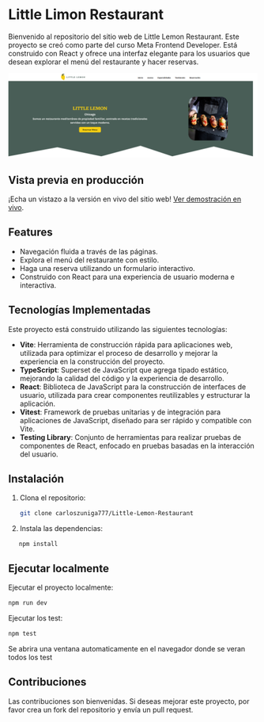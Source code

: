 <!--
 
   Configuracion de Vitest Y Testing Library para realizar pruebas unitarias:
 
  1. Instalar Vitest: 
    
      npm install -D vitest
  

  2. En el package.json agregar:
   {
    "scripts": {
      "test": "vitest"
    }
   }


   3. crear un archivo prueba Random.Test.ts (Puede ser cualquier nombre) y colocar:

      import { describe, it, expect } from 'vitest';

      describe('basic arithmetic checks', () => {
        it('1 + 1 equals 2', () => {
          expect(1 + 1).toBe(2);
        });

        it('2 * 2 equals 4', () => {
          expect(2 * 2).toBe(4);
        });
      });

    
    3.1 Ejecutar: npm run test

     Si todo es correcto, su prueba debería pasar. No debería ver ningún error en su terminal, y todo debería estar en verde 😀.


   
   4. instalar Testing Library y jsdom:

      npm install --save-dev @testing-library/react @testing-library/dom @types/react @types/react-dom 
                @testing-library/jest-dom @testing-library/user-event jsdom    




    5. En mi caso no realice la configuracion en vite.config.ts debido a un error en Typescript y algunas dependencias,
       mi solucion fue crear un archivo en la raiz vitest.confing.ts copiar el siguiente codigo:

       /vitest.confing.ts:

       import { defineConfig, mergeConfig } from 'vitest/config'
       import viteConfig from './vite.config.ts'

      export default mergeConfig(viteConfig, defineConfig({
        test: {
          globals: true,
          environment: 'jsdom',
          setupFiles: './src/vitest.setup.ts',
        },
      }))
    



     6. Crear un archivo en el directorio src/vite.setup.ts y agregar el siguiente codigo:

        src/vitest.setup.ts:

        import { expect, afterEach } from 'vitest';
        import { cleanup } from '@testing-library/react';
        import * as matchers from '@testing-library/jest-dom/matchers';

        expect.extend(matchers);

        afterEach(() => {
          cleanup();
        });



    7. También necesitamos agregar el siguiente código a nuestro archivo tsconfig.app.json, lo que nos permite usar las funciones globales de Vitest como describe, it y expect sin necesidad de importarlas explícitamente. 

       tsconfig.app.json:

       {
          "compilerOptions": {
            "types": ["vitest/globals", "@testing-library/jest-dom"]
          }
        }




      8. Probando nuestros componente en react.

      8.1 Creando un componente random para realizar las pruebas:

      src/Components/RandomTest/RandomTest.tsx:

        const Random = () => {
          return <div>Random Component</div>;
        };
        export default Random; 




       8.2 Creando el archivo para realizar las pruebas unitaria del componente:

       src/Components/RandomTest/Random.test.tsx:  

        import { describe, it, expect } from 'vitest'
        import { render, screen } from '@testing-library/react'
        import RandomTest from './RandomTest'

        describe('Random Component', () => {
          it('renders correctly', () => {
            render(<RandomTest/>)
            screen.debug() // Logs the DclearOM structure
            const element = screen.getByText('Random Component')
            expect(element).toBeInTheDocument()
          })
        })


       8.3 Ejecutar npm run test 


       9. (Opcional) Instalar la version vites ui para visualizar todos los test

        npm i -D @vitest/ui

       9.1. Modificar el package.json y agregar el flag --ui: 
              
               vitest --ui

      Asi:

        package.json:

        "scripts": {
          "test": "vitest --ui"
        }


        9.2. Ejecutar: 
            
              npm test 
        
        Se abrira una pagina web con todos los tests



 Fuentes: https://johnsmilga.com/articles/2024/10/15
          https://github.com/john-smilga/vite-ts-vitest-react-testing-library-template
 */             

                    
-->


# Little Limon Restaurant
Bienvenido al repositorio del sitio web de Little Lemon Restaurant. Este proyecto se creó como parte del curso Meta Frontend Developer. Está construido con React y ofrece una interfaz elegante para los usuarios que desean explorar el menú del restaurante y hacer reservas.


![Website Preview](./public/LittleLemonRestaurantPage.png)


## Vista previa en producción

¡Echa un vistazo a la versión en vivo del sitio web!  [Ver demostración en vivo](https://little-lemon-restaurant-kappa.vercel.app/).


## Features

- Navegación fluida a través de las páginas.
- Explora el menú del restaurante con estilo.
- Haga una reserva utilizando un formulario interactivo.
- Construido con React para una experiencia de usuario moderna e interactiva.

## Tecnologías Implementadas

Este proyecto está construido utilizando las siguientes tecnologías:

- **Vite**: Herramienta de construcción rápida para aplicaciones web, utilizada para optimizar el proceso de desarrollo y mejorar la experiencia en la construcción del proyecto.
- **TypeScript**: Superset de JavaScript que agrega tipado estático, mejorando la calidad del código y la experiencia de desarrollo.
- **React**: Biblioteca de JavaScript para la construcción de interfaces de usuario, utilizada para crear componentes reutilizables y estructurar la aplicación.
- **Vitest**: Framework de pruebas unitarias y de integración para aplicaciones de JavaScript, diseñado para ser rápido y compatible con Vite.
- **Testing Library**: Conjunto de herramientas para realizar pruebas de componentes de React, enfocado en pruebas basadas en la interacción del usuario.


## Instalación 

1. Clona el repositorio:
   ```bash
   git clone carloszuniga777/Little-Lemon-Restaurant
   ```
2. Instala las dependencias:
 
 ``` 
    npm install
 ```
## Ejecutar localmente

Ejecutar el proyecto localmente:
```bash
npm run dev
```
Ejecutar los test:

```bash
npm test
```

Se abrira una ventana automaticamente en el navegador donde se veran todos los test

## Contribuciones

Las contribuciones son bienvenidas. Si deseas mejorar este proyecto, por favor crea un fork del repositorio y envía un pull request.
